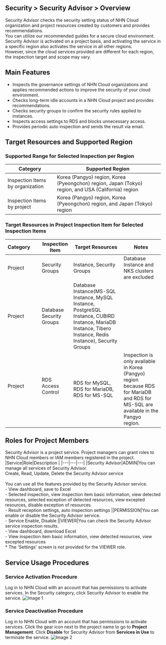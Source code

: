 ## Security > Security Advisor > Overview

Security Advisor checks the security setting status of NHN Cloud organization and project resources created by customers and provides recommendations. <br> You can utilize our recommended guides for a secure cloud environment.<br>Security Advisor is activated on a project basis, and activating the service in a specific region also activates the service in all other regions.<br>However, since the cloud services provided are different for each region, the inspection target and scope may vary.

## Main Features
* Inspects the governance settings of NHN Cloud organizations and applies recommended actions to improve the security of your cloud environment.
* Checks long-term idle accounts in a NHN Cloud project and provides recommendations.
* Checks security groups to confirm the security rules applied to instances.
* Inspects access settings to RDS and blocks unnecessary access.
* Provides periodic auto inspection and sends the result via email.

## Target Resources and Supported Region
### Supported Range for Selected Inspection per Region
|Category|Supported Region|
|---|---|
|Inspection Items by organization|Korea (Pangyo) region, Korea (Pyeongchon) region, Japan (Tokyo) region, and USA (California) region|
|Inspection Items by project|Korea (Pangyo) region, Korea (Pyeongchon) region, and Japan (Tokyo) region|

### Target Resources in Project Inspection Item for Selected Inspection Items
|Category&nbsp;&nbsp;&nbsp;&nbsp;&nbsp;|Inspection Item|Target Resources|Notes|
|---|---|---|---|
|Project &nbsp;&nbsp;&nbsp;&nbsp;&nbsp; |Security Groups|Instance, Security Groups|Database Instance and NKS clusters are excluded|
|Project &nbsp;&nbsp;&nbsp;&nbsp;&nbsp;|Database Security Groups|Database Instance(MS-SQL Instance, MySQL Instance, PostgreSQL Instance, CUBIRD Instance, MariaDB Instance, Tibero Instance, Redis Instance), Security Groups|
|Project &nbsp;&nbsp;&nbsp;&nbsp;&nbsp;&nbsp;&nbsp;&nbsp;&nbsp;&nbsp; |RDS Access Control &nbsp;&nbsp;&nbsp;&nbsp;&nbsp;&nbsp;&nbsp;&nbsp;&nbsp;&nbsp;|RDS for MySQL, RDS for MariaDB, RDS for MS-SQL|Inspection is only available in Korea (Pangyo) region because RDS for MariaDB and RDS for MS-SQL are available in the Pangyo region.|

## Roles for Project Members

Security Advisor is a project service.
Project managers can grant roles to NHN Cloud members or IAM members registered in the project.
|Service|Role|Description |
|---|---|---|
|Security Advisor|ADMIN|You can manage all services of Security Advisor.<br> Create, Read, Update, Delete the Security Advisor service<br><br>You can use all the features provided by the Security Advisor service.<br>- View dashboard, save to Excel<br>- Selected inspection, view inspection item basic information, view detected resources, selected exception of detected resources, view excepted resources, disable exception of resources<br>- Result reception settings, auto inspection settings
||PERMISSION|You can enable or disable the Security Advisor service.<br>- Service Enable, Disable
||VIEWER|You can check the Security Advisor service inspection results.<br>- View dashboard, download Excel<br>- View inspection item basic information, view detected resources, view excepted resources<br>\* The 'Settings' screen is not provided for the VIEWER role.

## Service Usage Procedures
### Service Activation Procedure
Log in to NHN Cloud with an account that has permissions to activate services. In the Security category, click Security Advisor to enable the service.
![Image 1](https://kr1-api-object-storage.nhncloudservice.com/v1/AUTH_2acdfabf4efe4efc8a04c00b348110c9/cdn_origin/prod_securityadvisor/overview_en_01.png)

### Service Deactivation Procedure
Log in to NHN Cloud with an account that has permissions to activate services. Click the gear icon next to the project name to go to **Project Management**.
Click **Disable** for Security Advisor from **Services in Use** to terminate the service.
![Image 2](https://kr1-api-object-storage.nhncloudservice.com/v1/AUTH_2acdfabf4efe4efc8a04c00b348110c9/cdn_origin/prod_securityadvisor/overview_en_02.png)
